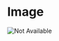 # Image

![Not Available](https://raw.githubusercontent.com/Sigma88/Stockalike/Screenshots/Images/Saturn.png)
